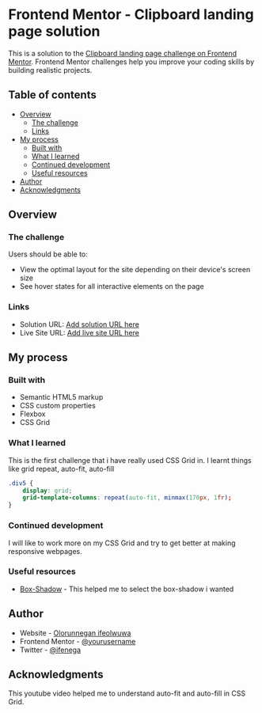 # Frontend Mentor - Clipboard landing page solution

This is a solution to the [Clipboard landing page challenge on Frontend Mentor](https://www.frontendmentor.io/challenges/clipboard-landing-page-5cc9bccd6c4c91111378ecb9). Frontend Mentor challenges help you improve your coding skills by building realistic projects. 

## Table of contents

- [Overview](#overview)
  - [The challenge](#the-challenge)
  - [Links](#links)
- [My process](#my-process)
  - [Built with](#built-with)
  - [What I learned](#what-i-learned)
  - [Continued development](#continued-development)
  - [Useful resources](#useful-resources)
- [Author](#author)
- [Acknowledgments](#acknowledgments)


## Overview

### The challenge

Users should be able to:

- View the optimal layout for the site depending on their device's screen size
- See hover states for all interactive elements on the page



### Links

- Solution URL: [Add solution URL here](https://your-solution-url.com)
- Live Site URL: [Add live site URL here](https://your-live-site-url.com)

## My process

### Built with

- Semantic HTML5 markup
- CSS custom properties
- Flexbox
- CSS Grid


### What I learned

This is the first challenge that i have really used CSS Grid in. I learnt things like grid repeat, auto-fit, auto-fill

```css
.div5 {
    display: grid;
    grid-template-columns: repeat(auto-fit, minmax(170px, 1fr);
}
```


### Continued development

I will like to work more on my CSS Grid and try to get better at making responsive webpages.



### Useful resources

- [Box-Shadow](https://getcssscan.com/css-box-shadow-examples) - This helped me to select the box-shadow i wanted




## Author

- Website - [Olorunnegan ifeolwuwa](https://www.your-site.com)
- Frontend Mentor - [@yourusername](https://www.frontendmentor.io/profile/ifenega)
- Twitter - [@ifenega](https://www.twitter.com/ifenega)



## Acknowledgments

This youtube video helped me to understand auto-fit and auto-fill in CSS Grid.
